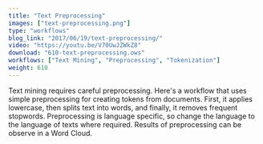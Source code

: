```yaml
---
title: "Text Preprocessing"
images: ["text-preprocessing.png"]
type: "workflows"
blog_link: "2017/06/19/text-preprocessing/"
video: "https://youtu.be/V70UwJZWkZ8"
download: "610-text-preprocessing.ows"
workflows: ["Text Mining", "Preprocessing", "Tokenization"]
weight: 610
---
```


Text mining requires careful preprocessing. Here's a workflow that uses simple preprocessing for creating tokens from documents. First, it applies lowercase, then splits text into words, and finally, it removes frequent stopwords. Preprocessing is language specific, so change the language to the language of texts where required. Results of preprocessing can be observe in a Word Cloud.
